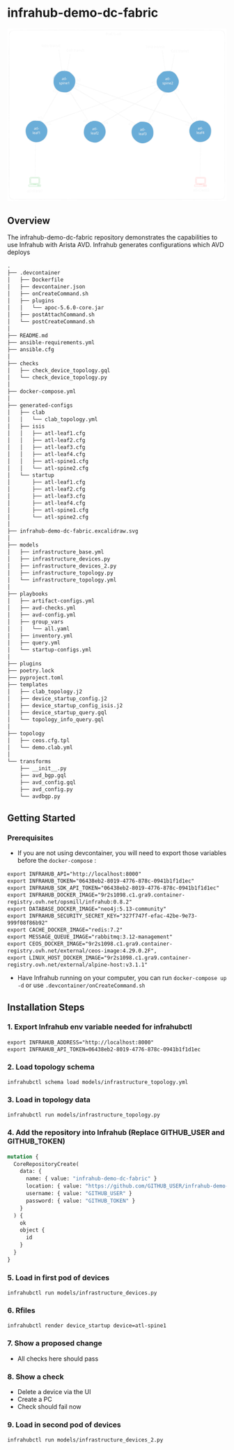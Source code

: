 # infrahub-demo-dc-fabric

![infrahub-demo-dc-fabric drawing](./infrahub-demo-dc-fabric.excalidraw.svg)

## Overview

The infrahub-demo-dc-fabric repository demonstrates the capabilities to use Infrahub with Arista AVD. Infrahub generates configurations which AVD deploys

```
.
├── .devcontainer
│   ├── Dockerfile
│   ├── devcontainer.json
│   ├── onCreateCommand.sh
│   ├── plugins
│   │   └── apoc-5.6.0-core.jar
│   ├── postAttachCommand.sh
│   └── postCreateCommand.sh
│
├── README.md
├── ansible-requirements.yml
├── ansible.cfg
│
├── checks
│   ├── check_device_topology.gql
│   └── check_device_topology.py
│
├── docker-compose.yml
│
├── generated-configs
│   ├── clab
│   │   └── clab_topology.yml
│   ├── isis
│   │   ├── atl-leaf1.cfg
│   │   ├── atl-leaf2.cfg
│   │   ├── atl-leaf3.cfg
│   │   ├── atl-leaf4.cfg
│   │   ├── atl-spine1.cfg
│   │   └── atl-spine2.cfg
│   └── startup
│       ├── atl-leaf1.cfg
│       ├── atl-leaf2.cfg
│       ├── atl-leaf3.cfg
│       ├── atl-leaf4.cfg
│       ├── atl-spine1.cfg
│       └── atl-spine2.cfg
│
├── infrahub-demo-dc-fabric.excalidraw.svg
│
├── models
│   ├── infrastructure_base.yml
│   ├── infrastructure_devices.py
│   ├── infrastructure_devices_2.py
│   ├── infrastructure_topology.py
│   └── infrastructure_topology.yml
│
├── playbooks
│   ├── artifact-configs.yml
│   ├── avd-checks.yml
│   ├── avd-config.yml
│   ├── group_vars
│   │   └── all.yaml
│   ├── inventory.yml
│   ├── query.yml
│   └── startup-configs.yml
│
├── plugins
├── poetry.lock
├── pyproject.toml
├── templates
│   ├── clab_topology.j2
│   ├── device_startup_config.j2
│   ├── device_startup_config_isis.j2
│   ├── device_startup_query.gql
│   └── topology_info_query.gql
│
├── topology
│   ├── ceos.cfg.tpl
│   └── demo.clab.yml
│
└── transforms
    ├── __init__.py
    ├── avd_bgp.gql
    ├── avd_config.gql
    ├── avd_config.py
    └── avdbgp.py
```

## Getting Started

### Prerequisites
- If you are not using devcontainer, you will need to export those variables before the `docker-compose` :

```shell
export INFRAHUB_API="http://localhost:8000"
export INFRAHUB_TOKEN="06438eb2-8019-4776-878c-0941b1f1d1ec"
export INFRAHUB_SDK_API_TOKEN="06438eb2-8019-4776-878c-0941b1f1d1ec"
export INFRAHUB_DOCKER_IMAGE="9r2s1098.c1.gra9.container-registry.ovh.net/opsmill/infrahub:0.8.2"
export DATABASE_DOCKER_IMAGE="neo4j:5.13-community"
export INFRAHUB_SECURITY_SECRET_KEY="327f747f-efac-42be-9e73-999f08f86b92"
export CACHE_DOCKER_IMAGE="redis:7.2"
export MESSAGE_QUEUE_IMAGE="rabbitmq:3.12-management"
export CEOS_DOCKER_IMAGE="9r2s1098.c1.gra9.container-registry.ovh.net/external/ceos-image:4.29.0.2F",
export LINUX_HOST_DOCKER_IMAGE="9r2s1098.c1.gra9.container-registry.ovh.net/external/alpine-host:v3.1.1"
```

- Have Infrahub running on your computer, you can run `docker-compose up -d` or use `.devcontainer/onCreateCommand.sh`


## Installation Steps

### 1. Export Infrahub env variable needed for infrahubctl

```shell
export INFRAHUB_ADDRESS="http://localhost:8000"
export INFRAHUB_API_TOKEN=06438eb2-8019-4776-878c-0941b1f1d1ec
```

### 2. Load topology schema

```shell
infrahubctl schema load models/infrastructure_topology.yml
```

### 3. Load in topology data

```shell
infrahubctl run models/infrastructure_topology.py
```

### 4. Add the repository into Infrahub (Replace GITHUB_USER and GITHUB_TOKEN)

```graphql
mutation {
  CoreRepositoryCreate(
    data: {
      name: { value: "infrahub-demo-dc-fabric" }
      location: { value: "https://github.com/GITHUB_USER/infrahub-demo-dc-fabric.git" }
      username: { value: "GITHUB_USER" }
      password: { value: "GITHUB_TOKEN" }
    }
  ) {
    ok
    object {
      id
    }
  }
}
```

### 5. Load in first pod of devices
```shell
infrahubctl run models/infrastructure_devices.py
```

### 6. Rfiles
```shell
infrahubctl render device_startup device=atl-spine1
```

### 7. Show a proposed change
  - All checks here should pass

### 8. Show a check
  - Delete a device via the UI
  - Create a PC
  - Check should fail now

### 9. Load in second pod of devices
```shell
infrahubctl run models/infrastructure_devices_2.py
```